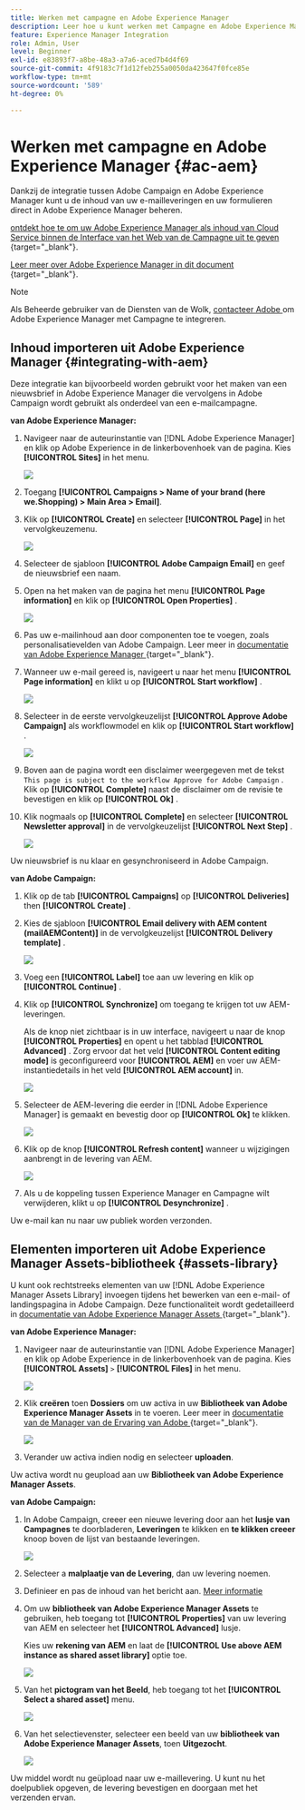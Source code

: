 ```yaml
---
title: Werken met campagne en Adobe Experience Manager
description: Leer hoe u kunt werken met Campagne en Adobe Experience Manager
feature: Experience Manager Integration
role: Admin, User
level: Beginner
exl-id: e83893f7-a8be-48a3-a7a6-aced7b4d4f69
source-git-commit: 4f9183c7f1d12feb255a0050da423647f0fce85e
workflow-type: tm+mt
source-wordcount: '589'
ht-degree: 0%

---
```


# Werken met campagne en Adobe Experience Manager {#ac-aem}

Dankzij de integratie tussen Adobe Campaign en Adobe Experience Manager kunt u de inhoud van uw e-mailleveringen en uw formulieren direct in Adobe Experience Manager beheren.

[ ontdekt hoe te om uw Adobe Experience Manager als inhoud van Cloud Service binnen de Interface van het Web van de Campagne uit te geven ](https://experienceleague.adobe.com/docs/campaign-web/v8/integrations/aem-content.html){target="_blank"}.

[ Leer meer over Adobe Experience Manager in dit document ](https://experienceleague.adobe.com/docs/experience-manager-65/administering/integration/campaignonpremise.html#aem-and-adobe-campaign-integration-workflow){target="_blank"}.


>[!NOTE]
>
>Als Beheerde gebruiker van de Diensten van de Wolk, [ contacteer Adobe ](../start/campaign-faq.md#support) om Adobe Experience Manager met Campagne te integreren.

## Inhoud importeren uit Adobe Experience Manager {#integrating-with-aem}

Deze integratie kan bijvoorbeeld worden gebruikt voor het maken van een nieuwsbrief in Adobe Experience Manager die vervolgens in Adobe Campaign wordt gebruikt als onderdeel van een e-mailcampagne.

**van Adobe Experience Manager:**

1. Navigeer naar de auteurinstantie van [!DNL Adobe Experience Manager] en klik op Adobe Experience in de linkerbovenhoek van de pagina. Kies **[!UICONTROL Sites]** in het menu.

   ![](assets/aem_authoring_1.png)

1. Toegang **[!UICONTROL Campaigns > Name of your brand (here we.Shopping) > Main Area > Email]**.

1. Klik op **[!UICONTROL Create]** en selecteer **[!UICONTROL Page]** in het vervolgkeuzemenu.

   ![](assets/aem_authoring_2.png)

1. Selecteer de sjabloon **[!UICONTROL Adobe Campaign Email]** en geef de nieuwsbrief een naam.

1. Open na het maken van de pagina het menu **[!UICONTROL Page information]** en klik op **[!UICONTROL Open Properties]** .

   ![](assets/aem_authoring_3.png)

1. Pas uw e-mailinhoud aan door componenten toe te voegen, zoals personalisatievelden van Adobe Campaign. Leer meer in [ documentatie van Adobe Experience Manager ](https://experienceleague.adobe.com/docs/experience-manager-65/content/sites/authoring/aem-adobe-campaign/campaign.html#editing-email-content){target="_blank"}.

1. Wanneer uw e-mail gereed is, navigeert u naar het menu **[!UICONTROL Page information]** en klikt u op **[!UICONTROL Start workflow]** .

   ![](assets/aem_authoring_4.png)

1. Selecteer in de eerste vervolgkeuzelijst **[!UICONTROL Approve Adobe Campaign]** als workflowmodel en klik op **[!UICONTROL Start workflow]** .

   ![](assets/aem_authoring_5.png)

1. Boven aan de pagina wordt een disclaimer weergegeven met de tekst `This page is subject to the workflow Approve for Adobe Campaign` . Klik op **[!UICONTROL Complete]** naast de disclaimer om de revisie te bevestigen en klik op **[!UICONTROL Ok]** .

1. Klik nogmaals op **[!UICONTROL Complete]** en selecteer **[!UICONTROL Newsletter approval]** in de vervolgkeuzelijst **[!UICONTROL Next Step]** .

   ![](assets/aem_authoring_6.png)

Uw nieuwsbrief is nu klaar en gesynchroniseerd in Adobe Campaign.

**van Adobe Campaign:**

1. Klik op de tab **[!UICONTROL Campaigns]** op **[!UICONTROL Deliveries]** then **[!UICONTROL Create]** .

1. Kies de sjabloon **[!UICONTROL Email delivery with AEM content (mailAEMContent)]** in de vervolgkeuzelijst **[!UICONTROL Delivery template]** .

   ![](assets/aem_authoring_7.png)

1. Voeg een **[!UICONTROL Label]** toe aan uw levering en klik op **[!UICONTROL Continue]** .

1. Klik op **[!UICONTROL Synchronize]** om toegang te krijgen tot uw AEM-leveringen.

   Als de knop niet zichtbaar is in uw interface, navigeert u naar de knop **[!UICONTROL Properties]** en opent u het tabblad **[!UICONTROL Advanced]** . Zorg ervoor dat het veld **[!UICONTROL Content editing mode]** is geconfigureerd voor **[!UICONTROL AEM]** en voer uw AEM-instantiedetails in het veld **[!UICONTROL AEM account]** in.

   ![](assets/aem_authoring_8.png)

1. Selecteer de AEM-levering die eerder in [!DNL Adobe Experience Manager] is gemaakt en bevestig door op **[!UICONTROL Ok]** te klikken.

   ![](assets/aem_authoring_11.png)

1. Klik op de knop **[!UICONTROL Refresh content]** wanneer u wijzigingen aanbrengt in de levering van AEM.

   ![](assets/aem_authoring_12.png)

1. Als u de koppeling tussen Experience Manager en Campagne wilt verwijderen, klikt u op **[!UICONTROL Desynchronize]** .

Uw e-mail kan nu naar uw publiek worden verzonden.

## Elementen importeren uit Adobe Experience Manager Assets-bibliotheek {#assets-library}

U kunt ook rechtstreeks elementen van uw [!DNL Adobe Experience Manager Assets Library] invoegen tijdens het bewerken van een e-mail- of landingspagina in Adobe Campaign. Deze functionaliteit wordt gedetailleerd in [ documentatie van Adobe Experience Manager Assets ](https://experienceleague.adobe.com/docs/experience-manager-65/content/assets/managing/manage-assets.html){target="_blank"}.

**van Adobe Experience Manager:**

1. Navigeer naar de auteurinstantie van [!DNL Adobe Experience Manager] en klik op Adobe Experience in de linkerbovenhoek van de pagina. Kies **[!UICONTROL Assets]** `>` **[!UICONTROL Files]** in het menu.

   ![](assets/aem_assets_1.png)

1. Klik **creëren** toen **Dossiers** om uw activa in uw **Bibliotheek van Adobe Experience Manager Assets** in te voeren. Leer meer in [ documentatie van de Manager van de Ervaring van Adobe ](https://experienceleague.adobe.com/docs/experience-manager-65/content/assets/managing/manage-assets.html#uploading-assets){target="_blank"}.

   ![](assets/aem_assets_2.png)

1. Verander uw activa indien nodig en selecteer **uploaden**.

Uw activa wordt nu geupload aan uw **Bibliotheek van Adobe Experience Manager Assets**.

**van Adobe Campaign:**

1. In Adobe Campaign, creeer een nieuwe levering door aan het **lusje van Campagnes** te doorbladeren, **Leveringen** te klikken en **te klikken creeer** knoop boven de lijst van bestaande leveringen.

   ![](assets/aem_assets_3.png)

1. Selecteer a **malplaatje van de Levering**, dan uw levering noemen.

1. Definieer en pas de inhoud van het bericht aan. [Meer informatie](../send/email.md)

1. Om uw **bibliotheek van Adobe Experience Manager Assets** te gebruiken, heb toegang tot **[!UICONTROL Properties]** van uw levering van AEM en selecteer het **[!UICONTROL Advanced]** lusje.

   Kies uw **rekening van AEM** en laat de **[!UICONTROL Use above AEM instance as shared asset library]** optie toe.

   ![](assets/aem_authoring_9.png)

1. Van het **pictogram van het Beeld**, heb toegang tot het **[!UICONTROL Select a shared asset]** menu.

   ![](assets/aem_assets_4.png)

1. Van het selectievenster, selecteer een beeld van uw **bibliotheek van Adobe Experience Manager Assets**, toen **Uitgezocht**.

   ![](assets/aem_assets_5.png)

Uw middel wordt nu geüpload naar uw e-maillevering. U kunt nu het doelpubliek opgeven, de levering bevestigen en doorgaan met het verzenden ervan.

